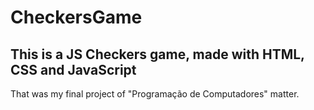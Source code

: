 # CheckersGame

<h2> This is a JS Checkers game, made with HTML, CSS and JavaScript </h2>
<p> That was my final project of "Programação de Computadores" matter. </p>
